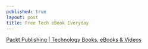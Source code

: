 ```yaml
---
published: true
layout: post
title: Free Tech eBook Everyday
---
```


[Packt Publishing | Technology Books, eBooks & Videos](https://www.packtpub.com/)
